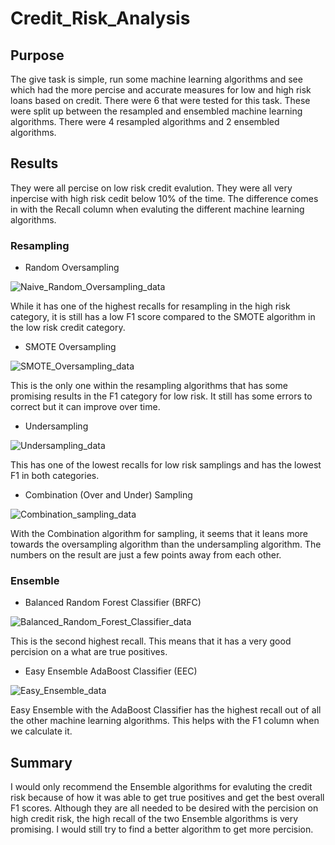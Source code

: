 # Credit_Risk_Analysis
## Purpose
The give task is simple, run some machine learning algorithms and see which had the more percise and accurate measures for low and high risk loans based on credit. There were 6 that were tested for this task. These were split up between the resampled and ensembled machine learning algorithms. There were 4 resampled algorithms and 2 ensembled algorithms.

## Results
They were all percise on low risk credit evalution. They were all very inpercise with high risk cedit below 10% of the time. The difference comes in with the Recall column when evaluting the different machine learning algorithms.
### Resampling
- Random Oversampling

![Naive_Random_Oversampling_data](https://user-images.githubusercontent.com/114030563/220469446-324a2365-7d25-4709-89a4-048e647f7518.png)

While it has one of the highest recalls for resampling in the high risk category, it is still has a low F1 score compared to the SMOTE algorithm in the low risk credit category.

- SMOTE Oversampling

![SMOTE_Oversampling_data](https://user-images.githubusercontent.com/114030563/220469753-7e3029d3-31a4-4caf-b011-3ab3623ee0ed.png)

This is the only one within the resampling algorithms that has some promising results in the F1 category for low risk. It still has some errors to correct but it can improve over time.

- Undersampling

![Undersampling_data](https://user-images.githubusercontent.com/114030563/220469668-d4a04390-987b-4655-a929-90dffb7aef09.png)

This has one of the lowest recalls for low risk samplings and has the lowest F1 in both categories.

- Combination (Over and Under) Sampling

![Combination_sampling_data](https://user-images.githubusercontent.com/114030563/220469698-0019fc32-4353-4ce3-b7be-814b180f7e8d.png)

With the Combination algorithm for sampling, it seems that it leans more towards the oversampling algorithm than the undersampling algorithm. The numbers on the result are just a few points away from each other.

### Ensemble
- Balanced Random Forest Classifier (BRFC)

![Balanced_Random_Forest_Classifier_data](https://user-images.githubusercontent.com/114030563/220469625-a82ff7cd-1c5c-4d50-9359-1a3d5789ab40.png)

This is the second highest recall. This means that it has a very good percision on a what are true positives. 

- Easy Ensemble AdaBoost Classifier (EEC)

![Easy_Ensemble_data](https://user-images.githubusercontent.com/114030563/220469542-ec7a29b9-f05a-4076-9944-ac27bb8aa5e3.png)

Easy Ensemble with the AdaBoost Classifier has the highest recall out of all the other machine learning algorithms. This helps with the F1 column when we calculate it.

## Summary
I would only recommend the Ensemble algorithms for evaluting the credit risk because of how it was able to get true positives and get the best overall F1 scores. Although they are all needed to be desired with the percision on high credit risk, the high recall of the two Ensemble algorithms is very promising. I would still try to find a better algorithm to get more percision.
